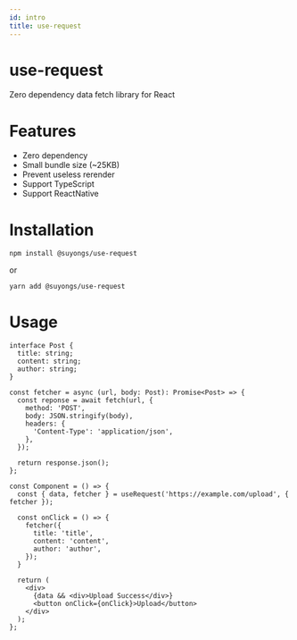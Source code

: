 ```yaml
---
id: intro
title: use-request
---
```


# use-request
Zero dependency data fetch library for React

# Features
* Zero dependency
* Small bundle size (~25KB)
* Prevent useless rerender
* Support TypeScript
* Support ReactNative

# Installation
`npm install @suyongs/use-request`

or

`yarn add @suyongs/use-request`

# Usage
```tsx
interface Post {
  title: string;
  content: string;
  author: string;
}

const fetcher = async (url, body: Post): Promise<Post> => {
  const reponse = await fetch(url, {
    method: 'POST',
    body: JSON.stringify(body),
    headers: {
      'Content-Type': 'application/json',
    },
  });

  return response.json();
};

const Component = () => {
  const { data, fetcher } = useRequest('https://example.com/upload', { fetcher });

  const onClick = () => {
    fetcher({
      title: 'title',
      content: 'content',
      author: 'author',
    });
  }

  return (
    <div>
      {data && <div>Upload Success</div>}
      <button onClick={onClick}>Upload</button>
    </div>
  );
};
```
